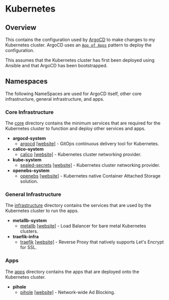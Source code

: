# Kubernetes

## Overview

This contains the configuration used by [ArgoCD](https://argoproj.github.io/cd/) to make changes to my Kubernetes cluster. ArgoCD uses an [`App of Apps`](https://argo-cd.readthedocs.io/en/stable/operator-manual/cluster-bootstrapping/) pattern to deploy the configuration.

This assumes that the Kubernetes cluster has first been deployed using Ansible and that ArgoCD has been bootstrapped.

## Namespaces

The following NameSpaces are used for ArgoCD itself, other core infrastructure, general infrastructure, and apps.

### Core Infrastructure

The [core](core) directory contains the minimum services that are required for the Kubernetes cluster to function and deploy other services and apps.

- **argocd-system**
  - [argocd](core/argocd) [\[website\]]((https://argoproj.github.io/cd/)) - GitOps continuous delivery tool for Kubernetes.
- **calico-system**
  - [calico](core/calico) [\[website\]](https://projectcalico.docs.tigera.io/about/about-calico) - Kubernetes cluster networking provider.
- **kube-system**
  - [sealed-secrets](core/sealed-secrets) [\[website\]](https://projectcalico.docs.tigera.io/about/about-calico) - Kubernetes cluster networking provider.
- **openebs-system**
  - [openebs](core/openebs) [\[website\]](https://openebs.io/) - Kubernetes native Container Attached Storage solution.

### General Infrastructure

The [infrastructure](infrastructure) directory contains the services that are used by the Kubernetes cluster to run the apps.

- **metallb-system**
  - [metallb](infrastructure/metallb) [\[website\]](https://metallb.universe.tf/) - Load Balancer for bare metal Kubernetes clusters.
- **traefik-infra**
  - [traefik](infrastructure/traefik) [\[website\]](https://doc.traefik.io/traefik/) - Reverse Proxy that natively supports Let's Encrypt for SSL.

### Apps

The [apps](apps) directory contains the apps that are deployed onto the Kubernetes cluster.

- **pihole**
  - [pihole](apps/pihole) [\[website\]](https://pi-hole.net/) - Network-wide Ad Blocking.

